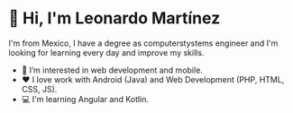 # 👋 Hi, I'm Leonardo Martínez
I'm from Mexico, I have a degree as computerstystems engineer and I'm looking for learning every day and improve my skills.
- 👀 I’m interested in web development and mobile.
- ❤ I love work with Android (Java) and Web Development (PHP, HTML, CSS, JS).
- 💻 I'm learning Angular and Kotlin.

<!---
hleonardoms/hleonardoms is a ✨ special ✨ repository because its `README.md` (this file) appears on your GitHub profile.
You can click the Preview link to take a look at your changes.
--->

